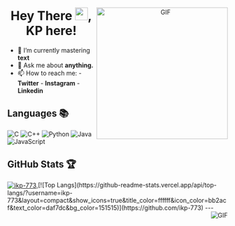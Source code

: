 <div align="center">
<img align="right" alt="GIF" height="300px" src="https://blog.insaid.co/wp-content/uploads/2020/01/Coding.gif"/>

# Hey There <img src="https://media.tenor.com/images/822fb670841c6f6582fefbb82e338a50/tenor.gif" width="29px">, KP here!
</div>

- 🌱 I’m currently mastering **text**
- 💬 Ask me about **anything.**
- 📫 How to reach me: 
          - **Twitter** 
          - **Instagram**
          - **Linkedin**
         
## Languages 📚 

![C](https://img.shields.io/badge/-C-000?style=flat&logo=C)
![C++](https://img.shields.io/badge/-C++-000?style=flat&logo=C%2B%2B&logoColor=00599C)
![Python](https://img.shields.io/badge/-Python-000?style=flat&logo=python)
![Java](https://img.shields.io/badge/-Java-000?style=flat&logo=Java&logoColor=007396)
![JavaScript](https://img.shields.io/badge/-JavaScript-000?style=flat&logo=javascript)

##  GitHub Stats 🏆
<a href="https://github.com/ikp-773">
  <img align="center" src="https://github-readme-stats.vercel.app/api?username=ikp-773"&show_icons=true&theme=tokyonight&icon_color=6392DF&hide=prs" alt="ikp-773"'s GitHub Stats" />
</a> 
[![Top Langs](https://github-readme-stats.vercel.app/api/top-langs/?username=ikp-773&layout=compact&show_icons=true&title_color=ffffff&icon_color=bb2acf&text_color=daf7dc&bg_color=151515)](https://github.com/ikp-773)
 ---
 
<img align="right" alt="GIF" src="https://github4life.herokuapp.com/ikp-773.gif" />


